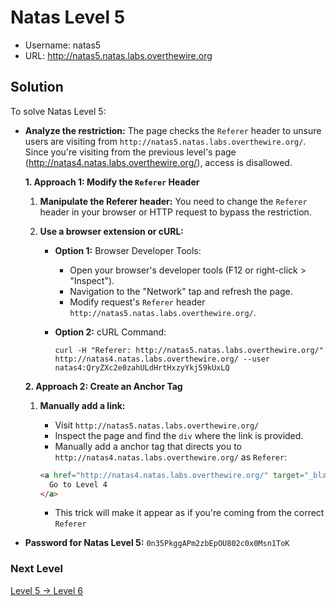 # Natas Level 5

- Username: natas5
- URL: http://natas5.natas.labs.overthewire.org

## Solution

To solve Natas Level 5:

- **Analyze the restriction:** The page checks the `Referer` header to unsure users are visiting from `http://natas5.natas.labs.overthewire.org/`. Since you're visiting from the previous level's page (http://natas4.natas.labs.overthewire.org/), access is disallowed.

  **1. Approach 1: Modify the `Referer` Header**

  1.  **Manipulate the Referer header:** You need to change the `Referer` header in your browser or HTTP request to bypass the restriction.

  2.  **Use a browser extension or cURL:**

      - **Option 1:** Browser Developer Tools:
        - Open your browser's developer tools (F12 or right-click > "Inspect").
        - Navigation to the "Network" tap and refresh the page.
        - Modify request's `Referer` header `http://natas5.natas.labs.overthewire.org/`.
      - **Option 2:** cURL Command:

        ```arduino
        curl -H "Referer: http://natas5.natas.labs.overthewire.org/" http://natas4.natas.labs.overthewire.org/ --user natas4:QryZXc2e0zahULdHrtHxzyYkj59kUxLQ
        ```

  **2. Approach 2: Create an Anchor Tag**

  1. **Manually add a link:**

     - Visit `http://natas5.natas.labs.overthewire.org/`
     - Inspect the page and find the `div` where the link is provided.
     - Manually add a anchor tag that directs you to `http://natas4.natas.labs.overthewire.org/` as `Referer`:

     ```html
     <a href="http://natas4.natas.labs.overthewire.org/" target="_blank">
       Go to Level 4
     </a>
     ```

     - This trick will make it appear as if you're coming from the correct `Referer`

- **Password for Natas Level 5:** `0n35PkggAPm2zbEpOU802c0x0Msn1ToK`

### Next Level

[Level 5 → Level 6](https://github.com/nimodb/natas-challenge-solver/tree/main/natas6)
